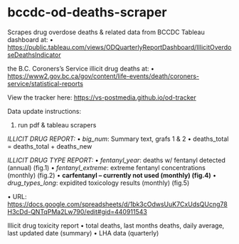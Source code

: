 # bccdc-od-deaths-scraper

Scrapes drug overdose deaths & related data from BCCDC Tableau dashboard at: 
• https://public.tableau.com/views/ODQuarterlyReportDashboard/IllicitOverdoseDeathsIndicator

the B.C. Coroners’s Service illicit drug deaths at: 
• https://www2.gov.bc.ca/gov/content/life-events/death/coroners-service/statistical-reports



View the tracker here: https://vs-postmedia.github.io/od-tracker 

Data update instructions:
1. run pdf & tableau scrapers

<!-- MANUAL (just for now, I hope!) -->
_ILLICIT DRUG REPORT:_
• *big_num*: Summary text, grafs 1 & 2
    • deaths_total = deaths_total + deaths_new

_ILLICIT DRUG TYPE REPORT:_
• *fentanyl_year*: deaths w/ fentanyl detected (annual) (fig.1)
• *fentanyl_extreme*: extreme fentanyl concentrations (monthly) (fig.2)
• **carfentanyl – currently not used (monthly) (fig.4)**
• *drug_types_long*: expidited toxicology results (monthly) (fig.5)

• URL: https://docs.google.com/spreadsheets/d/1bk3cOdwsUuK7CxUdsQUcng78H3cDd-QNTqPMa2Lw790/edit#gid=440911543 

Illicit drug toxicity report
• total deaths, last months deaths, daily average, last updated date (summary)
• LHA data (quarterly) 